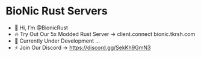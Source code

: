 
# BioNic Rust Servers

- 👋 Hi, I’m @BionicRust
- 🔥 Try Out Our 5x Modded Rust Server -> client.connect bionic.tkrsh.com
- 🌱 Currently Under Development ...
- ⚡ Join Our Discord -> https://discord.gg/SekKh9GmN3

<!---
BionicRust/BionicRust is a ✨ special ✨ repository because its `README.md` (this file) appears on your GitHub profile.
You can click the Preview link to take a look at your changes.
--->
